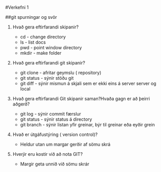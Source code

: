 #Verkefni 1

##git spurningar og svör

1. Hvað gera eftirfarandi skipanir?
    * cd - change directory
    * ls - list docs
    * pwd - point window directory
    * mkdir - make folder

2. Hvað gera eftirfarandi git skipanir?
    * git clone - afritar geymslu ( repository)
    * git status - sýnir stöðu git 
    * git diff - sýnir mismun á skjali sem er ekki eins á server server og local

3. Hvað gera eftirfarandi Git skipanir saman?Hvaða gagn er að þeirri aðgerð?
    * git log - sýnir commit færslur
    * git status - sýnir status á directory
    * git branch - sýnir listan yfir greinar, býr til greinar eða eyðir grein

4. Hvað er útgáfustýring ( version control)?
    * Heldur utan um margar gerðir af sömu skrá

5. Hverjir eru kostir við að nota GIT?
    * Margir geta unnið við sömu skrár

